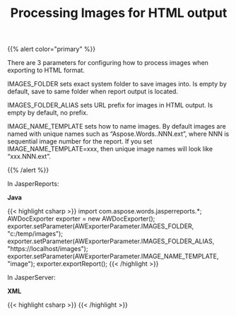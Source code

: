 ﻿---
title: Processing Images for HTML output
description: "Aspose Words for JasperReports has 3 parameters for configuring how to process images when exporting to HTML format."
type: docs
weight: 130
url: /jasperreports/processing-images-for-html-output/
---

{{% alert color="primary" %}} 

There are 3 parameters for configuring how to process images when exporting to HTML format.

IMAGES_FOLDER sets exact system folder to save images into. Is empty by default, save to same folder when report output is located.

IMAGES_FOLDER_ALIAS sets URL prefix for images in HTML output. Is empty by default, no prefix.

IMAGE_NAME_TEMPLATE sets how to name images. By default images are named with unique names such as “Aspose.Words.<long UID>.NNN.ext”, where NNN is sequential image number for the report. If you set IMAGE_NAME_TEMPLATE=xxx, then unique image names will look like “xxx.NNN.ext”.

{{% /alert %}} 

In JasperReports:

**Java**

{{< highlight csharp >}}
   import com.aspose.words.jasperreports.*;
   AWDocExporter exporter = new AWDocExporter();
   exporter.setParameter(AWExporterParameter.IMAGES_FOLDER, "c:/temp/images");
   exporter.setParameter(AWExporterParameter.IMAGES_FOLDER_ALIAS, "https://localhost/images");
   exporter.setParameter(AWExporterParameter.IMAGE_NAME_TEMPLATE, "image");
   exporter.exportReport();
{{< /highlight >}}

In JasperServer:

**XML**

{{< highlight csharp >}}
<bean id="aw_exportParameters" class="com.aspose.words.jasperreports.AWExportParametersBean">
    <property name="imagesFolder" value="c:/temp/images"/>
    <property name="imagesFolderAlias" value="https://localhost/images "/>
    <property name="imageNameTemplate" value="c:/temp/images"/>
</bean>
{{< /highlight >}}
